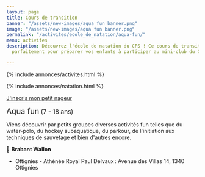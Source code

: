 ```yaml
---
layout: page
title: Cours de transition
banner: "/assets/new-images/aqua fun banner.png"
image: "/assets/new-images/aqua fun banner.png"
permalink: "/activites/ecole_de_natation/aqua-fun/"
menu: activites
description: Découvrez l'école de natation du CFS ! Ce cours de transition conviendra
  parfaitement pour préparer vos enfants à participer au mini-club du CFS.

---
```

{% include annonces/activites.html %}

{% include annonces/natation.html %}

<div class="d-flex justify-content-center mb-3">
<a href="https://www12.iclub.be/myiclub3_CFS_register.asp?ClubID=559&LG=FR&Categorie=5" class="btn btn-info-filled" target="_blank">J'inscris mon petit nageur</a>
</div>

<span style="font-size:20px">Aqua fun</span><span style="font-size:16px"> (7 - 18 ans)</span>

Viens découvrir par petits groupes diverses activités fun telles que du water-polo, du hockey subaquatique, du parkour, de l'initiation aux techniques de sauvetage et bien d'autres encore.  

📍 **Brabant Wallon**  
* Ottignies - Athénée Royal Paul Delvaux : Avenue des Villas 14, 1340 Ottignies 